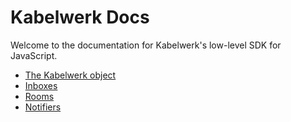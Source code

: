 # Kabelwerk Docs

Welcome to the documentation for Kabelwerk's low-level SDK for JavaScript.

-   [The Kabelwerk object](./kabelwerk.md)
-   [Inboxes](./inboxes.md)
-   [Rooms](./rooms.md)
-   [Notifiers](./notifiers.md)

